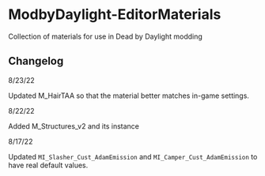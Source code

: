 # ModbyDaylight-EditorMaterials
Collection of materials for use in Dead by Daylight modding

## Changelog

8/23/22

Updated M_HairTAA so that the material better matches in-game settings.

8/22/22

Added M_Structures_v2 and its instance

8/17/22

Updated `MI_Slasher_Cust_AdamEmission` and `MI_Camper_Cust_AdamEmission` to have real default values.
